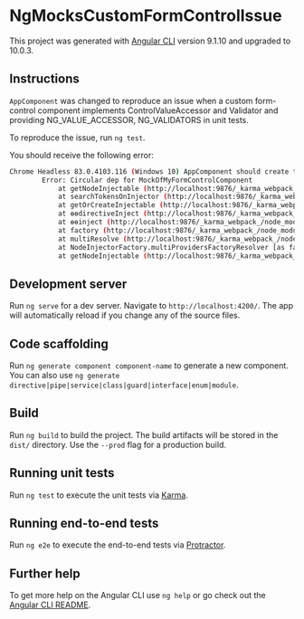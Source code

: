 # NgMocksCustomFormControlIssue

This project was generated with [Angular CLI](https://github.com/angular/angular-cli) version 9.1.10 and upgraded to 10.0.3.

## Instructions

`AppComponent` was changed to reproduce an issue when a custom form-control component implements ControlValueAccessor and Validator and providing NG_VALUE_ACCESSOR, NG_VALIDATORS in unit tests.

To reproduce the issue, run `ng test`.

You should receive the following error:
```bash
Chrome Headless 83.0.4103.116 (Windows 10) AppComponent should create the app FAILED
        Error: Circular dep for MockOfMyFormControlComponent
            at getNodeInjectable (http://localhost:9876/_karma_webpack_/node_modules/@angular/core/__ivy_ngcc__/fesm2015/core.js:3903:1)
            at searchTokensOnInjector (http://localhost:9876/_karma_webpack_/node_modules/@angular/core/__ivy_ngcc__/fesm2015/core.js:3849:1)
            at getOrCreateInjectable (http://localhost:9876/_karma_webpack_/node_modules/@angular/core/__ivy_ngcc__/fesm2015/core.js:3771:1)
            at ɵɵdirectiveInject (http://localhost:9876/_karma_webpack_/node_modules/@angular/core/__ivy_ngcc__/fesm2015/core.js:13733:1)
            at ɵɵinject (http://localhost:9876/_karma_webpack_/node_modules/@angular/core/__ivy_ngcc__/fesm2015/core.js:804:1)
            at factory (http://localhost:9876/_karma_webpack_/node_modules/@angular/core/__ivy_ngcc__/fesm2015/core.js:11321:1)
            at multiResolve (http://localhost:9876/_karma_webpack_/node_modules/@angular/core/__ivy_ngcc__/fesm2015/core.js:19005:1)
            at NodeInjectorFactory.multiProvidersFactoryResolver [as factory] (http://localhost:9876/_karma_webpack_/node_modules/@angular/core/__ivy_ngcc__/fesm2015/core.js:18970:1)
            at getNodeInjectable (http://localhost:9876/_karma_webpack_/node_modules/@angular/core/__ivy_ngcc__/fesm2015/core.js:3913:1)
```

## Development server

Run `ng serve` for a dev server. Navigate to `http://localhost:4200/`. The app will automatically reload if you change any of the source files.

## Code scaffolding

Run `ng generate component component-name` to generate a new component. You can also use `ng generate directive|pipe|service|class|guard|interface|enum|module`.

## Build

Run `ng build` to build the project. The build artifacts will be stored in the `dist/` directory. Use the `--prod` flag for a production build.

## Running unit tests

Run `ng test` to execute the unit tests via [Karma](https://karma-runner.github.io).

## Running end-to-end tests

Run `ng e2e` to execute the end-to-end tests via [Protractor](http://www.protractortest.org/).

## Further help

To get more help on the Angular CLI use `ng help` or go check out the [Angular CLI README](https://github.com/angular/angular-cli/blob/master/README.md).
